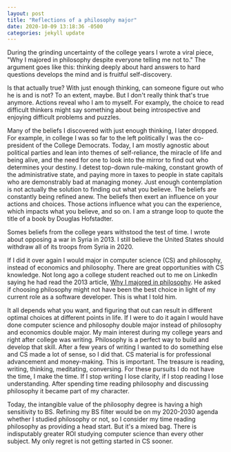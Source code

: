 ```yaml
---
layout: post
title: "Reflections of a philosophy major"
date: 2020-10-09 13:18:36 -0500
categories: jekyll update
---
```


During the grinding uncertainty of the college years I wrote a viral piece, "Why I majored in philosophy despite everyone telling me not to." The argument goes like this: thinking deeply about hard answers to hard questions develops the mind and is fruitful self-discovery.

Is that actually true? With just enough thinking, can someone figure out who he is and is not? To an extent, maybe. But I don't really think that's true anymore. Actions reveal who I am to myself. For examply, the choice to read difficult thinkers might say something about being introspective and enjoying difficult problems and puzzles.

Many of the beliefs I discovered with just enough thinking, I later dropped. For example, in college I was so far to the left politically I was the co-president of the College Democrats. Today, I am mostly agnostic about political parties and lean into themes of self-reliance, the miracle of life and being alive, and the need for one to look into the mirror to find out who determines your destiny. I detest top-down rule-making, constant growth of the administrative state, and paying more in taxes to people in state capitals who are demonstrably bad at managing money. Just enough contemplation is not actually the solution to finding out what you believe. The beliefs are constantly being refined anew. The beliefs then exert an influence on your actions and choices. Those actions influence what you can the experience, which impacts what you believe, and so on. I am a strange loop to quote the title of a book by Douglas Hofstadter.

Somes beliefs from the college years withstood the test of time. I wrote about opposing a war in Syria in 2013. I still believe the United States should withdraw all of its troops from Syria in 2020.

If I did it over again I would major in computer science (CS) and philosophy, instead of economics and philosophy. There are great opportunities with CS knowledge. Not long ago a college student reached out to me on LinkedIn saying he had read the 2013 article, [Why I majored in philosophy][article]. He asked if choosing philosophy might not have been the best choice in light of my current role as a software developer. This is what I told him.

It all depends what you want, and figuring that out can result in different optimal choices at different points in life. If I were to do it again I would have done computer science and philosophy double major instead of philosophy and economics double major. My main interest during my college years and right after college was writing. Philosophy is a perfect way to build and develop that skill. After a few years of writing I wanted to do something else and CS made a lot of sense, so I did that. CS material is for professional advancement and money-making. This is important. The treasure is reading, writing, thinking, meditating, conversing. For these pursuits I do not have the time, I make the time. If I stop writing I lose clarity, if I stop reading I lose understanding. After spending time reading philosophy and discussing philosophy it became part of my character.

Today, the intangible value of the philosophy degree is having a high sensitivity to BS. Refining my BS filter would be on my 2020-2030 agenda whether I studied philosophy or not, so I consider my time reading philosophy as providing a head start. But it's a mixed bag. There is indisputably greater ROI studying computer science than every other subject. My only regret is not getting started in CS sooner.

[article]: https://clariti23.github.io/jekyll/update/2020/10/09/why-i-majored-in-philosophy.html
